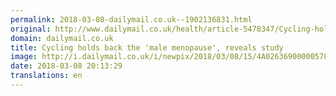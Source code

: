 ```yaml
---
permalink: 2018-03-08-dailymail.co.uk--1902136831.html
original: http://www.dailymail.co.uk/health/article-5478347/Cycling-holds-male-menopause-reveals-study.html?ITO=1490&ns_mchannel=rss&ns_campaign=1490
domain: dailymail.co.uk
title: Cycling holds back the 'male menopause', reveals study
image: http://i.dailymail.co.uk/i/newpix/2018/03/08/15/4A02636900000578-0-image-a-29_1520524391898.jpg
date: 2018-03-08 20:13:29
translations: en
---
```


